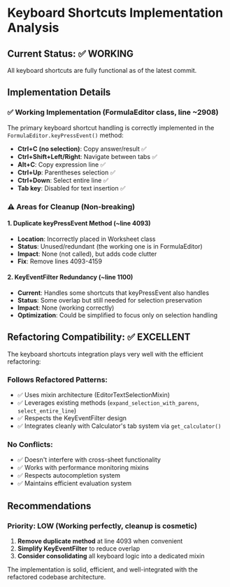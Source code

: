 # Keyboard Shortcuts Implementation Analysis

## Current Status: ✅ WORKING
All keyboard shortcuts are fully functional as of the latest commit.

## Implementation Details

### ✅ Working Implementation (FormulaEditor class, line ~2908)
The primary keyboard shortcut handling is correctly implemented in the `FormulaEditor.keyPressEvent()` method:

- **Ctrl+C (no selection)**: Copy answer/result ✅
- **Ctrl+Shift+Left/Right**: Navigate between tabs ✅  
- **Alt+C**: Copy expression line ✅
- **Ctrl+Up**: Parentheses selection ✅
- **Ctrl+Down**: Select entire line ✅
- **Tab key**: Disabled for text insertion ✅

### ⚠️ Areas for Cleanup (Non-breaking)

#### 1. Duplicate keyPressEvent Method (~line 4093)
- **Location**: Incorrectly placed in Worksheet class
- **Status**: Unused/redundant (the working one is in FormulaEditor)
- **Impact**: None (not called), but adds code clutter
- **Fix**: Remove lines 4093-4159

#### 2. KeyEventFilter Redundancy (~line 1100)
- **Current**: Handles some shortcuts that keyPressEvent also handles
- **Status**: Some overlap but still needed for selection preservation
- **Impact**: None (working correctly)
- **Optimization**: Could be simplified to focus only on selection handling

## Refactoring Compatibility: ✅ EXCELLENT

The keyboard shortcuts integration plays very well with the efficient refactoring:

### Follows Refactored Patterns:
- ✅ Uses mixin architecture (EditorTextSelectionMixin)
- ✅ Leverages existing methods (`expand_selection_with_parens`, `select_entire_line`)
- ✅ Respects the KeyEventFilter design
- ✅ Integrates cleanly with Calculator's tab system via `get_calculator()`

### No Conflicts:
- ✅ Doesn't interfere with cross-sheet functionality
- ✅ Works with performance monitoring mixins
- ✅ Respects autocompletion system
- ✅ Maintains efficient evaluation system

## Recommendations

### Priority: LOW (Working perfectly, cleanup is cosmetic)

1. **Remove duplicate method** at line 4093 when convenient
2. **Simplify KeyEventFilter** to reduce overlap
3. **Consider consolidating** all keyboard logic into a dedicated mixin

The implementation is solid, efficient, and well-integrated with the refactored codebase architecture. 